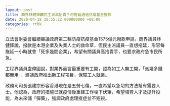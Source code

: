 ```yaml
---
layout: post
title: 商界林健鋒籲民主派高抬貴手勿拖延通過抗疫基金撥款
date: 2020-04-18 10:55:22.000000000 +08:00
categories: rthk
---
```


立法會財委會繼續審議政府第二輪防疫抗疫基金1375億元撥款申請。商界議員林健鋒說，撥款是本港企業及失業人士的救命草，但民主派議員一直想拖延，形容每拖延一小時就會「死多幾間企業」，希望有關議員高抬貴手，也要求政府急市民所急。

工程界議員盧偉國說，對業界而言最重要有工開，認為如工人無工開，「派幾多錢都無用」，建議政府推出新工程項目，保障工人就業。

政務司司長張建宗形容香港現在是五勞七傷，一直希望以急切的方法幫有需要人士。他認為，政府的措施已就疫情後重建工作埋下伏筆，希望培育人才及提升投能，為未來儲「彈藥」，強調政府處理疫症並不短視。
